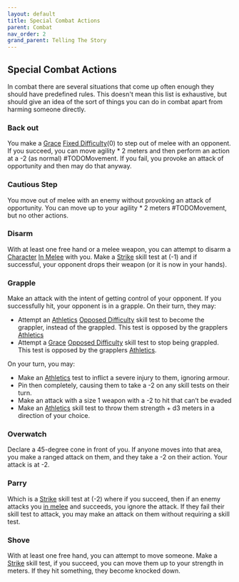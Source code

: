 ```yaml
---
layout: default
title: Special Combat Actions
parent: Combat
nav_order: 2
grand_parent: Telling The Story
---
```

## Special Combat Actions
In combat there are several situations that come up often enough they should have predefined rules. This doesn't mean this list is exhaustive, but should give an idea of the sort of things you can do in combat apart from harming someone directly.
### Back out
You make a [Grace](Agility#Grace) [Fixed Difficulty](Skills#Fixed%20Difficulty)(0) to step out of melee with an opponent. If you succeed, you can move agility * 2 meters and then perform an action at a -2 (as normal) #TODOMovement. If you fail, you provoke an attack of opportunity and then may do that anyway.
### Cautious Step
You move out of melee with an enemy without provoking an attack of opportunity. You can move up to your agility * 2 meters #TODOMovement, but no other actions.
### Disarm
With at least one free hand or a melee weapon, you can attempt to disarm a [Character](Terminology#Character) [In Melee](Terminology#In%20Melee) with you. Make a [Strike](Strength#Strike) skill test at (-1) and if successful, your opponent drops their weapon (or it is now in your hands).
### Grapple
Make an attack with the intent of getting control of your opponent. If you successfully hit, your opponent is in a grapple. 
On their turn, they may:
* Attempt an [Athletics](Strength#Athletics) [Opposed Difficulty](Skills#Opposed%20Difficulty) skill test to become the grappler, instead of the grappled. This test is opposed by the grapplers [Athletics](Strength#Athletics)
* Attempt a [Grace](Agility#Grace) [Opposed Difficulty](Skills#Opposed%20Difficulty) skill test to stop being grappled. This test is opposed by the grapplers [Athletics](Strength#Athletics).

On your turn, you may:
* Make an [Athletics](Strength#Athletics) test to inflict a severe injury to them, ignoring armour.
* Pin then completely, causing them to take a -2 on any skill tests on their turn.
* Make an attack with a size 1 weapon with a -2 to hit that can’t be evaded
* Make an [Athletics](Strength#Athletics) skill test to throw them strength + d3 meters in a direction of your choice.
### Overwatch
Declare a 45-degree cone in front of you. If anyone moves into that area, you make a ranged attack on them, and they take a -2 on their action. Your attack is at -2.
### Parry
Which is a [Strike](Strength#Strike) skill test at (-2) where if you succeed, then if an enemy attacks you [in melee](#Being%20in%20Melee%20Combat) and succeeds, you ignore the attack. If they fail their skill test to attack, you may make an attack on them without requiring a skill test.

### Shove
With at least one free hand, you can attempt to move someone. Make a [Strike](Strength#Strike) skill test, if you succeed, you can move them up to your strength in meters. If they hit something, they become knocked down.
